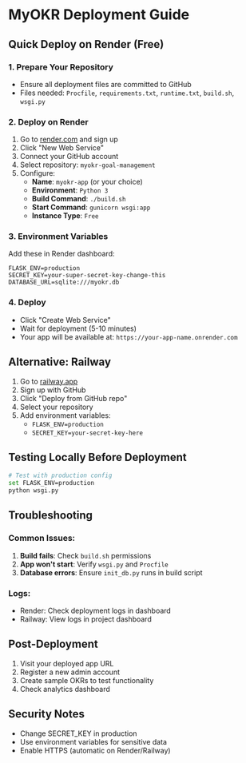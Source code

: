 # MyOKR Deployment Guide

## Quick Deploy on Render (Free)

### 1. Prepare Your Repository
- Ensure all deployment files are committed to GitHub
- Files needed: `Procfile`, `requirements.txt`, `runtime.txt`, `build.sh`, `wsgi.py`

### 2. Deploy on Render
1. Go to [render.com](https://render.com) and sign up
2. Click "New Web Service"
3. Connect your GitHub account
4. Select repository: `myokr-goal-management`
5. Configure:
   - **Name**: `myokr-app` (or your choice)
   - **Environment**: `Python 3`
   - **Build Command**: `./build.sh`
   - **Start Command**: `gunicorn wsgi:app`
   - **Instance Type**: `Free`

### 3. Environment Variables
Add these in Render dashboard:
```
FLASK_ENV=production
SECRET_KEY=your-super-secret-key-change-this
DATABASE_URL=sqlite:///myokr.db
```

### 4. Deploy
- Click "Create Web Service"
- Wait for deployment (5-10 minutes)
- Your app will be available at: `https://your-app-name.onrender.com`

## Alternative: Railway

1. Go to [railway.app](https://railway.app)
2. Sign up with GitHub
3. Click "Deploy from GitHub repo"
4. Select your repository
5. Add environment variables:
   - `FLASK_ENV=production`
   - `SECRET_KEY=your-secret-key-here`

## Testing Locally Before Deployment

```bash
# Test with production config
set FLASK_ENV=production
python wsgi.py
```

## Troubleshooting

### Common Issues:
1. **Build fails**: Check `build.sh` permissions
2. **App won't start**: Verify `wsgi.py` and `Procfile`
3. **Database errors**: Ensure `init_db.py` runs in build script

### Logs:
- Render: Check deployment logs in dashboard
- Railway: View logs in project dashboard

## Post-Deployment

1. Visit your deployed app URL
2. Register a new admin account
3. Create sample OKRs to test functionality
4. Check analytics dashboard

## Security Notes

- Change SECRET_KEY in production
- Use environment variables for sensitive data
- Enable HTTPS (automatic on Render/Railway)

